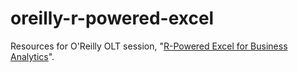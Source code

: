 # oreilly-r-powered-excel
Resources for O'Reilly OLT session, "[R-Powered Excel for Business Analytics](https://learning.oreilly.com/live-training/courses/r-powered-excel-for-business-analytics/0636920309925/)".
